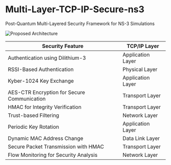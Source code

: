 # Multi-Layer-TCP-IP-Secure-ns3
Post-Quantum Multi-Layered Security Framework for NS-3 Simulations

![Proposed Architecture](https://drive.google.com/uc?export=view&id=1RO7tDuHiHWNF2S9TddxflnyShNVWK8UJ)

| Security Feature                             | TCP/IP Layer      |
|----------------------------------------------|-------------------|
| Authentication using Dilithium-3             | Application Layer |
| RSSI-Based Authentication                    | Physical Layer    |
| Kyber-1024 Key Exchange                      | Application Layer |
| AES-CTR Encryption for Secure Communication  | Transport Layer   |
| HMAC for Integrity Verification              | Transport Layer   |
| Trust-based Filtering                        | Network Layer     |
| Periodic Key Rotation                        | Application Layer |
| Dynamic MAC Address Change                   | Data Link Layer   |
| Secure Packet Transmission with HMAC         | Transport Layer   |
| Flow Monitoring for Security Analysis        | Network Layer     |
